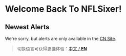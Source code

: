 # Welcome Back To NFLSixer!

## Newest Alerts
We're sorry, but alerts are only available in the [CN Site](/).

>切换语言可获得更佳体验：[中文 / **EN**](/)